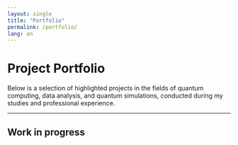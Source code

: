 ```yaml
---
layout: single
title: "Portfolio"
permalink: /portfolio/
lang: en
---
```


# Project Portfolio

Below is a selection of highlighted projects in the fields of quantum computing, data analysis, and quantum simulations, conducted during my studies and professional experience.

---

## **Work in progress**